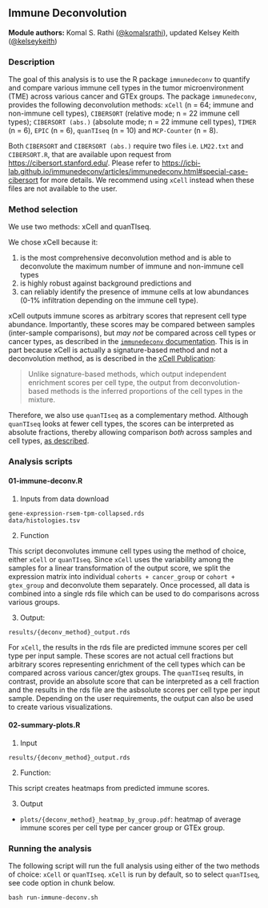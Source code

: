 ## Immune Deconvolution

**Module authors:** Komal S. Rathi ([@komalsrathi](https://github.com/komalsrathi)), updated Kelsey Keith ([@kelseykeith](https://github.com/kelseykeith))

### Description

The goal of this analysis is to use the R package `immunedeconv` to quantify and compare various immune cell types in the tumor microenvironment (TME) across various cancer and GTEx groups. 
The package `immunedeconv`, provides the following deconvolution methods: `xCell` (n = 64; immune and non-immune cell types), `CIBERSORT` (relative mode; n = 22 immune cell types); `CIBERSORT (abs.)` (absolute mode; n = 22 immune cell types), `TIMER` (n = 6), `EPIC` (n = 6), `quanTIseq` (n = 10) and `MCP-Counter` (n = 8). 

Both `CIBERSORT` and `CIBERSORT (abs.)` require two files i.e. `LM22.txt` and `CIBERSORT.R`, that are available upon request from https://cibersort.stanford.edu/. Please refer to https://icbi-lab.github.io/immunedeconv/articles/immunedeconv.html#special-case-cibersort for more details. We recommend using `xCell` instead when these files are not available to the user. 

### Method selection


We use two methods: xCell and quanTIseq. 


We chose xCell because it: 
1) is the most comprehensive deconvolution method and is able to deconvolute the maximum number of immune and non-immune cell types 
2) is highly robust against background predictions and 
3) can reliably identify the presence of immune cells at low abundances (0-1% infiltration depending on the immune cell type).

xCell outputs immune scores as arbitrary scores that represent cell type abundance. 
Importantly, these scores may be compared between samples (inter-sample comparisons), but _may not_ be compared across cell types or cancer types, as described in the [`immunedeconv` documentation](https://omnideconv.org/immunedeconv/articles/immunedeconv.html#interpretation-of-scores). This is in part because xCell is actually a signature-based method and not a deconvolution method, as is described in the [xCell Publication](https://doi.org/10.1186/s13059-017-1349-1):
> Unlike signature-based methods, which output independent enrichment scores per cell type, the output from deconvolution-based methods is the inferred proportions of the cell types in the mixture.

Therefore, we also use `quanTIseq` as a complementary method. Although `quanTIseq` looks at fewer cell types, the scores can be interpreted as absolute fractions, thereby allowing comparison _both_ across samples and cell types, [as described](https://omnideconv.org/immunedeconv/articles/immunedeconv.html#interpretation-of-scores).

### Analysis scripts

#### 01-immune-deconv.R

1. Inputs from data download

```
gene-expression-rsem-tpm-collapsed.rds
data/histologies.tsv
```

2. Function

This script deconvolutes immune cell types using the method of choice, either `xCell` or `quanTIseq`. Since `xCell` uses the variability among the samples for a linear transformation of the output score, we split the expression matrix into individual `cohorts + cancer_group` or `cohort + gtex_group` and deconvolute them separately. Once processed, all data is combined into a single rds file which can be used to do comparisons across various groups.

3. Output: 

```
results/{deconv_method}_output.rds
```

For `xCell`, the results in the rds file are predicted immune scores per cell type per input sample. These scores are not actual cell fractions but arbitrary scores representing enrichment of the cell types which can be compared across various cancer/gtex groups. The `quanTIseq` results, in contrast, provide an absolute score that can be interpreted as a cell fraction and the results in the rds file are the asbsolute scores per cell type per input sample. Depending on the user requirements, the output can also be used to create various visualizations. 

#### 02-summary-plots.R 

1. Input

```
results/{deconv_method}_output.rds
```

2. Function:

This script creates heatmaps from predicted immune scores.

3. Output

* `plots/{deconv_method}_heatmap_by_group.pdf`: heatmap of average immune scores per cell type per cancer group or GTEx group.

### Running the analysis

The following script will run the full analysis using either of the two methods of choice: `xCell` or `quanTIseq`. `xCell` is run by default, so to select `quanTIseq`, see code option in chunk below.

```
bash run-immune-deconv.sh
```
